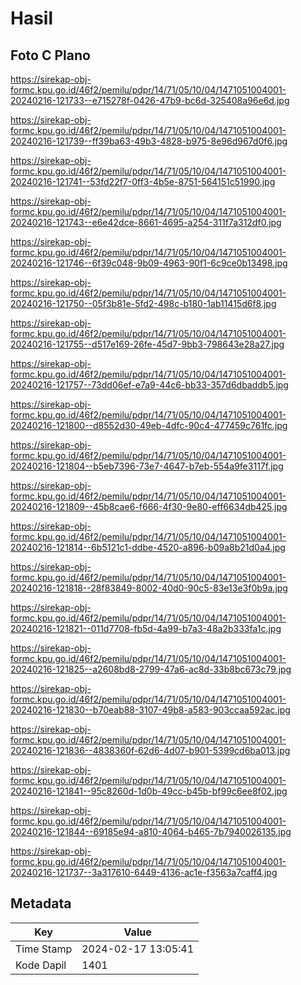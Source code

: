 # Hasil

## Foto C Plano

https://sirekap-obj-formc.kpu.go.id/46f2/pemilu/pdpr/14/71/05/10/04/1471051004001-20240216-121733--e715278f-0426-47b9-bc6d-325408a96e6d.jpg

https://sirekap-obj-formc.kpu.go.id/46f2/pemilu/pdpr/14/71/05/10/04/1471051004001-20240216-121739--ff39ba63-49b3-4828-b975-8e96d967d0f6.jpg

https://sirekap-obj-formc.kpu.go.id/46f2/pemilu/pdpr/14/71/05/10/04/1471051004001-20240216-121741--53fd22f7-0ff3-4b5e-8751-564151c51990.jpg

https://sirekap-obj-formc.kpu.go.id/46f2/pemilu/pdpr/14/71/05/10/04/1471051004001-20240216-121743--e6e42dce-8661-4695-a254-311f7a312df0.jpg

https://sirekap-obj-formc.kpu.go.id/46f2/pemilu/pdpr/14/71/05/10/04/1471051004001-20240216-121746--6f39c048-9b09-4963-90f1-6c9ce0b13498.jpg

https://sirekap-obj-formc.kpu.go.id/46f2/pemilu/pdpr/14/71/05/10/04/1471051004001-20240216-121750--05f3b81e-5fd2-498c-b180-1ab11415d6f8.jpg

https://sirekap-obj-formc.kpu.go.id/46f2/pemilu/pdpr/14/71/05/10/04/1471051004001-20240216-121755--d517e169-26fe-45d7-9bb3-798643e28a27.jpg

https://sirekap-obj-formc.kpu.go.id/46f2/pemilu/pdpr/14/71/05/10/04/1471051004001-20240216-121757--73dd06ef-e7a9-44c6-bb33-357d6dbaddb5.jpg

https://sirekap-obj-formc.kpu.go.id/46f2/pemilu/pdpr/14/71/05/10/04/1471051004001-20240216-121800--d8552d30-49eb-4dfc-90c4-477459c761fc.jpg

https://sirekap-obj-formc.kpu.go.id/46f2/pemilu/pdpr/14/71/05/10/04/1471051004001-20240216-121804--b5eb7396-73e7-4647-b7eb-554a9fe3117f.jpg

https://sirekap-obj-formc.kpu.go.id/46f2/pemilu/pdpr/14/71/05/10/04/1471051004001-20240216-121809--45b8cae6-f666-4f30-9e80-eff6634db425.jpg

https://sirekap-obj-formc.kpu.go.id/46f2/pemilu/pdpr/14/71/05/10/04/1471051004001-20240216-121814--6b5121c1-ddbe-4520-a896-b09a8b21d0a4.jpg

https://sirekap-obj-formc.kpu.go.id/46f2/pemilu/pdpr/14/71/05/10/04/1471051004001-20240216-121818--28f83849-8002-40d0-90c5-83e13e3f0b9a.jpg

https://sirekap-obj-formc.kpu.go.id/46f2/pemilu/pdpr/14/71/05/10/04/1471051004001-20240216-121821--011d7708-fb5d-4a99-b7a3-48a2b333fa1c.jpg

https://sirekap-obj-formc.kpu.go.id/46f2/pemilu/pdpr/14/71/05/10/04/1471051004001-20240216-121825--a2608bd8-2799-47a6-ac8d-33b8bc673c79.jpg

https://sirekap-obj-formc.kpu.go.id/46f2/pemilu/pdpr/14/71/05/10/04/1471051004001-20240216-121830--b70eab88-3107-49b8-a583-903ccaa592ac.jpg

https://sirekap-obj-formc.kpu.go.id/46f2/pemilu/pdpr/14/71/05/10/04/1471051004001-20240216-121836--4838360f-62d6-4d07-b901-5399cd6ba013.jpg

https://sirekap-obj-formc.kpu.go.id/46f2/pemilu/pdpr/14/71/05/10/04/1471051004001-20240216-121841--95c8260d-1d0b-49cc-b45b-bf99c6ee8f02.jpg

https://sirekap-obj-formc.kpu.go.id/46f2/pemilu/pdpr/14/71/05/10/04/1471051004001-20240216-121844--69185e94-a810-4064-b465-7b7940026135.jpg

https://sirekap-obj-formc.kpu.go.id/46f2/pemilu/pdpr/14/71/05/10/04/1471051004001-20240216-121737--3a317610-6449-4136-ac1e-f3563a7caff4.jpg


## Metadata

| Key        | Value               |
| ---------- | ------------------- |
| Time Stamp | 2024-02-17 13:05:41 |
| Kode Dapil | 1401                |



